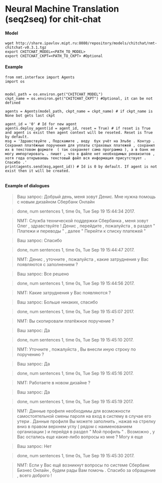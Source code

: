# Neural Machine Translation (seq2seq) for chit-chat

#### Model

```
wget http://share.ipavlov.mipt.ru:8080/repository/models/chitchat/nmt-chitchat-v0.3.1.tgz
export CHITCHAT_MODEL=<PATH_TO_MODEL>
export CHITCHAT_CKPT=<PATH_TO_CKPT> #Optional
```

#### Example
```
from nmt.interface import Agents
import os


model_path = os.environ.get("CHITCHAT_MODEL")
ckpt_name = os.environ.get("CHITCHAT_CKPT") #Optional, it can be not defined

agents = Agents(model_path, ckpt_name = ckpt_name) # if ckpt_name is None bot gets last ckpt

agent_id = '0' # Id for new agent
agents.deploy_agent(id = agent_id, reset = True) # if reset is True and agent is exist then agent context will be reseted. Reset is True by default.
msg = 'Здравствуйте , Подскажите , веду  бух учёт на Эльбе . Контур . Сохранил платёжные поручения для уплаты страховых платежей , сохранил их в текстовом формате  ( так сохраняет сама программа ), а в банк не могу импортировать . пишет , что в файле нет необходимых реквизитов , хотя года открываешь текстовый файл вся информация присутствует . Спасибо .'
print(agents.send(msg,agent_id)) # Id is 0 by default. If agent is not exist then it will be created.


```

#### Example of dialogues

> Ваш запрос:    Добрый день, меня зовут Денис. Мне нужна помощь с новым дизайном Сбербанк Онлайн    

>  done, num sentences 1, time 0s, Tue Sep 19 15:44:34 2017.

> NMT:    Служба технической поддержки Сбербанка , меня зовут Олег , здравствуйте ! Денис , перейдите , пожалуйста , в раздел " Платежи и переводы " , далее " Перейти к списку платежей "


> Ваш запрос:    Спасибо

>  done, num sentences 1, time 0s, Tue Sep 19 15:44:47 2017.

> NMT:    Денис , уточните , пожалуйста , какие затруднения у Вас появляются с заполнением ?


> Ваш запрос:    Все решено

>  done, num sentences 1, time 0s, Tue Sep 19 15:44:56 2017.

> NMT:    Какие затруднения у Вас появляются ?


> Ваш запрос:    Больше никаких, спасибо

>  done, num sentences 1, time 0s, Tue Sep 19 15:45:07 2017.

> NMT:    Вы скопировали платёжное поручение ?


> Ваш запрос:    Да

>  done, num sentences 1, time 0s, Tue Sep 19 15:45:10 2017.

> NMT:    Уточните , пожалуйста , Вы внесли иную строку по поручению ?


> Ваш запрос:    Да

>  done, num sentences 1, time 0s, Tue Sep 19 15:45:16 2017.

> NMT:    Работаете в новом дизайне ?


> Ваш запрос:    Да

>  done, num sentences 1, time 0s, Tue Sep 19 15:45:19 2017.

> NMT:    Данные профиля необходимы для возможности самостоятельной смены пароля на вход в систему в случае его утери . Данные профиля Вы можете заполнить , нажав на стрелку вниз в правом верхнем углу ( рядом с наименованием организации ) и перейдя в раздел " Мой профиль " . Возможно , у Вас остались еще какие-либо вопросы ко мне ? Могу я еще


> Ваш запрос:    Нет

>  done, num sentences 1, time 0s, Tue Sep 19 15:45:30 2017.

> NMT:    Если у Вас ещё возникнут вопросы по системе Сбербанк Бизнес Онлайн , будем рады Вам помочь . Спасибо за обращение , всего доброго !
